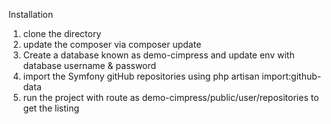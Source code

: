 
Installation

1. clone the directory
2. update the composer via composer update
3. Create a database known as demo-cimpress and update env with database username & password
3. import the Symfony gitHub repositories using php artisan import:github-data
4. run the project with route as demo-cimpress/public/user/repositories to get the listing
